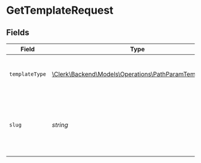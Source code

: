 # GetTemplateRequest


## Fields

| Field                                                                                                      | Type                                                                                                       | Required                                                                                                   | Description                                                                                                |
| ---------------------------------------------------------------------------------------------------------- | ---------------------------------------------------------------------------------------------------------- | ---------------------------------------------------------------------------------------------------------- | ---------------------------------------------------------------------------------------------------------- |
| `templateType`                                                                                             | [\Clerk\Backend\Models\Operations\PathParamTemplateType](../../Models/Operations/PathParamTemplateType.md) | :heavy_check_mark:                                                                                         | The type of templates to retrieve (email or SMS)                                                           |
| `slug`                                                                                                     | *string*                                                                                                   | :heavy_check_mark:                                                                                         | The slug (i.e. machine-friendly name) of the template to retrieve                                          |